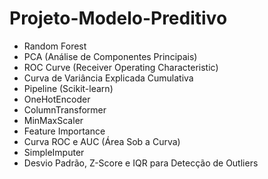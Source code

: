 # Projeto-Modelo-Preditivo
- Random Forest
- PCA (Análise de Componentes Principais)
- ROC Curve (Receiver Operating Characteristic)
- Curva de Variância Explicada Cumulativa
- Pipeline (Scikit-learn)
- OneHotEncoder
- ColumnTransformer
- MinMaxScaler
- Feature Importance
- Curva ROC e AUC (Área Sob a Curva)
- SimpleImputer
- Desvio Padrão, Z-Score e IQR para Detecção de Outliers
